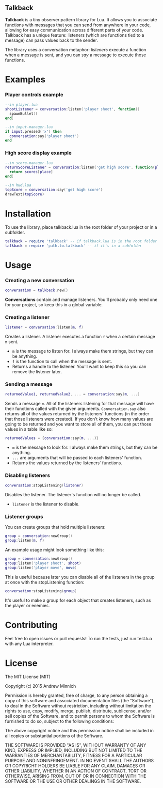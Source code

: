 Talkback
--------
**Talkback** is a tiny observer pattern library for Lua. It allows you to associate functions with messages that you can send from anywhere in your code, allowing for easy communication across different parts of your code. Talkback has a unique feature: listeners (which are functions tied to a message) can pass values back to the sender.

The library uses a conversation metaphor: *listeners* execute a function when a message is sent, and you can *say* a message to execute those functions.

Examples
========
### Player controls example
```lua
--in player.lua
shootListener = conversation:listen('player shoot', function()
  spawnBullet()
end)

--in input-manager.lua
if input.pressed('x') then
  conversation:say('player shoot')
end
```

### High score display example
```lua
--in score-manager.lua
returnScoreListener = conversation:listen('get high score', function(place)
  return scores[place]
end)

--in hud.lua
topScore = conversation:say('get high score')
drawText(topScore)
```

Installation
============
To use the library, place talkback.lua in the root folder of your project or in a subfolder.
```lua
talkback = require 'talkback' -- if talkback.lua is in the root folder
talkback = require 'path.to.talkback' -- if it's in a subfolder
```

Usage
=====
### Creating a new conversation
```lua
conversation = talkback.new()
```
**Conversations** contain and manage listeners. You'll probably only need one for your project, so keep this in a global variable.

### Creating a listener
```lua
listener = conversation:listen(m, f)
```
Creates a listener. A listener executes a function `f` when a certain message `m` sent.
- `m` is the message to listen for. I always make them strings, but they can be anything.
- `f` is the function to call when the message is sent.
- Returns a handle to the listener. You'll want to keep this so you can remove the listener later.

### Sending a message
```lua
returnedValue1, returnedValue2, ... = conversation:say(m, ...)
```
Sends a message `m`. All of the listeners listening for that message will have their functions called with the given arguments. `Conversation.say` also returns all of the values returned by the listeners' functions (in the order that those listeners were created). If you don't know how many values are going to be returned and you want to store all of them, you can put those values in a table like so:
```lua
returnedValues = {conversation:say(m, ...)}
```
- `m` is the message to look for. I always make them strings, but they can be anything.
- `...` are arguments that will be passed to each listeners' function.
- Returns the values returned by the listeners' functions.

### Disabling listeners
```lua
conversation:stopListening(listener)
```
Disables the listener. The listener's function will no longer be called.
- `listener` is the listener to disable.

### Listener groups
You can create groups that hold multiple listeners:
```lua
group = conversation:newGroup()
group:listen(m, f)
```

An example usage might look something like this:
```lua
group = conversation:newGroup()
group:listen('player shoot', shoot)
group:listen('player move', move)
```

This is useful because later you can disable all of the listeners in the group at once with the stopListening function:
```lua
conversation:stopListening(group)
```

It's useful to make a group for each object that creates listeners, such as the player or enemies.

Contributing
============
Feel free to open issues or pull requests! To run the tests, just run test.lua with any Lua interpreter.

License
=======
The MIT License (MIT)

Copyright (c) 2015 Andrew Minnich

Permission is hereby granted, free of charge, to any person obtaining a copy
of this software and associated documentation files (the "Software"), to deal
in the Software without restriction, including without limitation the rights
to use, copy, modify, merge, publish, distribute, sublicense, and/or sell
copies of the Software, and to permit persons to whom the Software is
furnished to do so, subject to the following conditions:

The above copyright notice and this permission notice shall be included in
all copies or substantial portions of the Software.

THE SOFTWARE IS PROVIDED "AS IS", WITHOUT WARRANTY OF ANY KIND, EXPRESS OR
IMPLIED, INCLUDING BUT NOT LIMITED TO THE WARRANTIES OF MERCHANTABILITY,
FITNESS FOR A PARTICULAR PURPOSE AND NONINFRINGEMENT. IN NO EVENT SHALL THE
AUTHORS OR COPYRIGHT HOLDERS BE LIABLE FOR ANY CLAIM, DAMAGES OR OTHER
LIABILITY, WHETHER IN AN ACTION OF CONTRACT, TORT OR OTHERWISE, ARISING FROM,
OUT OF OR IN CONNECTION WITH THE SOFTWARE OR THE USE OR OTHER DEALINGS IN
THE SOFTWARE.

